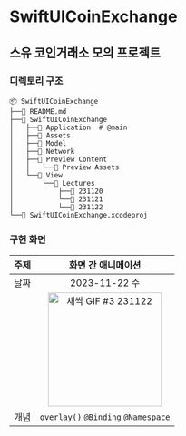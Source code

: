 # SwiftUICoinExchange 
## 스유 코인거래소 모의 프로젝트

### 디렉토리 구조

```
📦 SwiftUICoinExchange
├──📄 README.md
├──📂 SwiftUICoinExchange
│   ├──📂 Application  # @main
│   ├──📂 Assets
│   ├──📂 Model
│   ├──📂 Network
│   ├──📂 Preview Content
│   │   └──📂 Preview Assets
│   └──📂 View
│       └──📂 Lectures
│           ├──📂 231120
│           └──📂 231121
│           └──📂 231122
└──📂 SwiftUICoinExchange.xcodeproj
```

### 구현 화면

| 주제 | 화면 간 애니메이션 |
|-|:-:|
| 날짜 | 2023-11-22 수 |
| | <img src="https://github.com/andy-archive/SwiftUICoinExchange/assets/102043891/2da05cf9-bbff-471d-97d0-c1eaff6657b0" alt="새싹 GIF #3 231122" width=200>  |
| 개념 | `overlay()` `@Binding` `@Namespace` |
